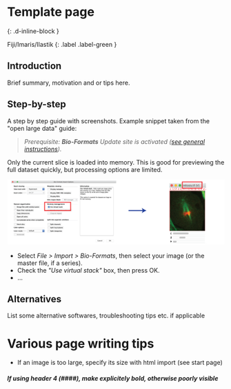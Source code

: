 # Template page
{: .d-inline-block }

Fiji/Imaris/Ilastik 
{: .label .label-green }


## Introduction
Brief summary, motivation and or tips here.

## Step-by-step
A step by step guide with screenshots. Example snippet taken from the "open large data" guide:

> *Prerequisite: **Bio-Formats** Update site is activated ([see general instructions](https://imagej.net/Following_an_update_site)).*

Only the current slice is loaded into memory. This is good for previewing the full dataset quickly, but processing options are limited.

![](pics/fiji_openlargedata/largedata_composed_virtual-01.png)
* Select *File > Import > Bio-Formats*, then select your image (or the master file, if a series).
* Check the *"Use virtual stack"* box, then press OK.
* ...

## Alternatives
List some alternative softwares, troubleshooting tips etc. if applicable

# Various page writing tips
* If an image is too large, specify its size with html import (see start page)
##### **If using header 4 (####), make explicitely bold, otherwise poorly visible**
